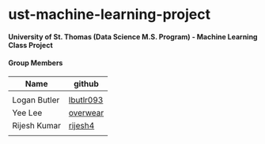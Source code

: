 # ust-machine-learning-project

#### University of St. Thomas (Data Science M.S. Program) - Machine Learning Class Project

#### Group Members
| Name | github |
| ---- | ------ |
|      |        |
| Logan Butler  | [lbutlr093](https://github.com/lbutlr093) |
|   Yee Lee     | [overwear](https://github.com/overwear)   |
| Rijesh Kumar  | [rijesh4](https://github.com/rijesh4)     |
|      |        |
